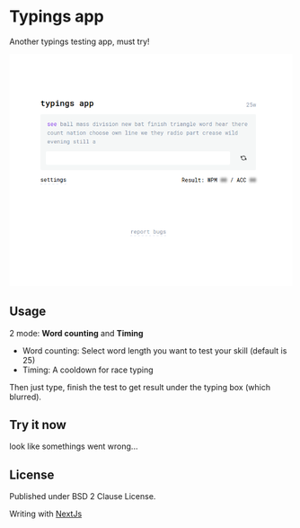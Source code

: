 # Typings app

Another typings testing app, must try!

<p align="center"><img src="/public/assets/screenshot.png"></p>

## Usage

2 mode: **Word counting** and **Timing**
 * Word counting: Select word length you want to test your skill (default is 25)
 * Timing: A cooldown for race typing

Then just type, finish the test to get result under the typing box (which blurred).

## Try it now

look like somethings went wrong...

## License

Published under BSD 2 Clause License.

Writing with [NextJs](https://github.com/zeit/next.js/)
